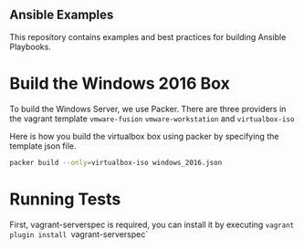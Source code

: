 
Ansible Examples
----------------

This repository contains examples and best practices for building Ansible Playbooks.

# Build the Windows 2016 Box
To build the Windows Server, we use Packer.  There are three providers in the vagrant template `vmware-fusion` `vmware-workstation` and `virtualbox-iso`

Here is how you build the virtualbox box using packer by specifying the template json file.

```bash
packer build --only=virtualbox-iso windows_2016.json
```

# Running Tests
First, vagrant-serverspec is required, you can install it by executing `vagrant plugin install `vagrant-serverspec`
